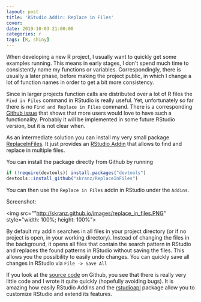 ```yaml
---
layout: post
title: 'RStudio Addin: Replace in Files'
cover: 
date: 2019-10-03 21:00:00
categories: r
tags: [R, shiny]
---
```


When developing a new R project, I usually want to quickly get some examples running. This means in early stages, I don't spend much time to consistently name my functions or variables. Correspondingly, there is usually a later phase, before making the project public, in which I change a lot of function names in order to get a bit more consistency.

Since in larger projects function calls are distributed over a lot of R files the `Find in Files` command in RStudio is really useful. Yet, unfortunately so far there is no `Find and Replace in Files` command. There is a corresponding [Github issue](https://github.com/rstudio/rstudio/issues/2066) that shows that more users would love to have such a functionality. Probably it will be implemented in some future RStudio version, but it is not clear when.

As an intermediate solution you can install my very small package [ReplaceInFiles](https://github.com/skranz/ReplaceInFiles). It just provides an [RStudio Addin](https://rstudio.github.io/rstudioaddins/) that allows to find and replace in multiple files.

You can install the package directly from Github by running
```r
if (!require(devtools)) install.packages("devtools")
devtools::install_github("skranz/ReplaceInFiles")
```
You can then use the `Replace in Files` addin in RStudio under the `Addins`.

Screenshot:

<img src=""http://skranz.github.io/images/replace_in_files.PNG" style="width: 100%; height: 100%">

By default my addin searches in all files in your project directory (or if no project is open, in your working directory). Instead of changing the files in the background, it opens all files that contain the search pattern in RStudio and replaces the found patterns in RStudio without saving the files. This allows you the possibility to easily undo changes. You can quickly save all changes in RStudio via `File -> Save All`

If you look at the [source code](https://github.com/skranz/ReplaceInFiles/tree/master/R) on Github, you see that there is really very little code and I wrote it quite quickly (hopefully avoiding bugs). It is amazing how easily RStudio Addins and the [rstudioapi](https://cran.rstudio.com/web/packages/rstudioapi/index.html) package allow you to customize RStudio and extend its features. 

